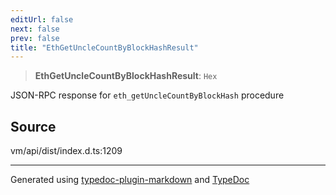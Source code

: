 ```yaml
---
editUrl: false
next: false
prev: false
title: "EthGetUncleCountByBlockHashResult"
---
```


> **EthGetUncleCountByBlockHashResult**: `Hex`

JSON-RPC response for `eth_getUncleCountByBlockHash` procedure

## Source

vm/api/dist/index.d.ts:1209

***
Generated using [typedoc-plugin-markdown](https://www.npmjs.com/package/typedoc-plugin-markdown) and [TypeDoc](https://typedoc.org/)
